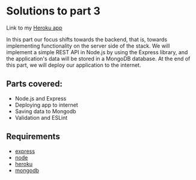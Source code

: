 # Solutions to part 3

Link to my [Heroku app](https://murmuring-journey-43744.herokuapp.com/)

In this part our focus shifts towards the backend, that is, towards implementing functionality on the server side of the stack. We will implement a simple REST API in Node.js by using the Express library, and the application's data will be stored in a MongoDB database. At the end of this part, we will deploy our application to the internet.

## Parts covered:

* Node.js and Express
* Deploying app to internet
* Saving data to Mongodb
* Validation and ESLint

## Requirements

* [express](https://reactjs.org/)
* [node](https://nodejs.org/en/download/)
* [heroku](https://dashboard.heroku.com/login)
* [mongodb](https://www.mongodb.com/cloud/atlas/lp/try2?utm_source=google&utm_campaign=gs_americas_canada_search_core_brand_atlas_desktop&utm_term=mongodb&utm_medium=cpc_paid_search&utm_ad=e&utm_ad_campaign_id=12212624311&gclid=CjwKCAjwuIWHBhBDEiwACXQYsQw-FyW3CNyc06nOGVGNfRv-yYkZVO3FinrBK2RmXWF0IoVu2F9ycRoCFPMQAvD_BwE)
